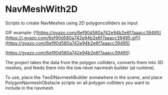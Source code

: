 # NavMeshWith2D
Scripts to create NavMeshes using 2D polygoncolliders as input

GIF example:
[![https://gyazo.com/6ef90d580a742e94b2e6f7aaacc39495](https://i.gyazo.com/6ef90d580a742e94b2e6f7aaacc39495.gif)](https://gyazo.com/6ef90d580a742e94b2e6f7aaacc39495)

(https://gyazo.com/6ef90d580a742e94b2e6f7aaacc39495)

The project takes the data from the polygon colliders, converts them into 3D meshes, and feeds them into the low-level navmesh builder (at runtime).

To use, place the TwoDNavmeshBuilder somewhere in the scene, and place PolygonNavmeshObstacle scripts on all polygon colliders you want to include in the navmesh.
